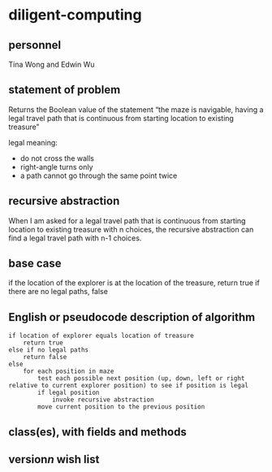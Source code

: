 # diligent-computing

## personnel
Tina Wong and Edwin Wu

## statement of problem
Returns the Boolean value of the statement “the maze is navigable, having a legal
travel path that is continuous from starting location to existing treasure”

legal meaning:
- do not cross the walls
- right-angle turns only
- a path cannot go through the same point twice

## recursive abstraction
When I am asked for a legal travel path that is continuous from starting location to existing treasure with n choices, the recursive abstraction can find a legal travel path with n-1 choices.

## base case
if the location of the explorer is at the location of the treasure, return true
if there are no legal paths, false

## English or pseudocode description of algorithm
```
if location of explorer equals location of treasure
	return true
else if no legal paths
	return false
else
	for each position in maze
		test each possible next position (up, down, left or right relative to current explorer position) to see if position is legal
		if legal position
			invoke recursive abstraction
		move current position to the previous position
```
## class(es), with fields and methods

## version*n* wish list